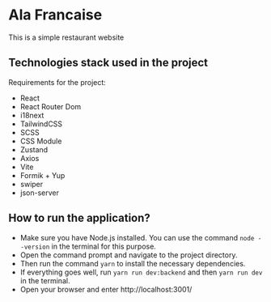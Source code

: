 # Ala Francaise

This is a simple restaurant website

## Technologies stack used in the project

Requirements for the project:

- React
- React Router Dom
- i18next
- TailwindCSS
- SCSS
- CSS Module
- Zustand
- Axios
- Vite
- Formik + Yup
- swiper
- json-server

## How to run the application?

- Make sure you have Node.js installed. You can use the command `node --version` in the terminal for this purpose.
- Open the command prompt and navigate to the project directory.
- Then run the command `yarn` to install the necessary dependencies.
- If everything goes well, run `yarn run dev:backend` and then `yarn run dev` in the terminal.
- Open your browser and enter http://localhost:3001/
